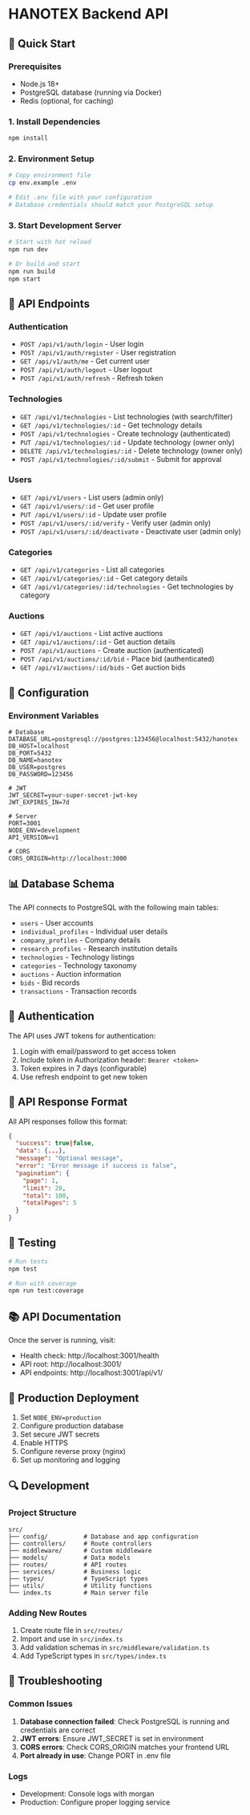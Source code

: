 # HANOTEX Backend API

## 🚀 Quick Start

### Prerequisites
- Node.js 18+
- PostgreSQL database (running via Docker)
- Redis (optional, for caching)

### 1. Install Dependencies
```bash
npm install
```

### 2. Environment Setup
```bash
# Copy environment file
cp env.example .env

# Edit .env file with your configuration
# Database credentials should match your PostgreSQL setup
```

### 3. Start Development Server
```bash
# Start with hot reload
npm run dev

# Or build and start
npm run build
npm start
```

## 📡 API Endpoints

### Authentication
- `POST /api/v1/auth/login` - User login
- `POST /api/v1/auth/register` - User registration
- `GET /api/v1/auth/me` - Get current user
- `POST /api/v1/auth/logout` - User logout
- `POST /api/v1/auth/refresh` - Refresh token

### Technologies
- `GET /api/v1/technologies` - List technologies (with search/filter)
- `GET /api/v1/technologies/:id` - Get technology details
- `POST /api/v1/technologies` - Create technology (authenticated)
- `PUT /api/v1/technologies/:id` - Update technology (owner only)
- `DELETE /api/v1/technologies/:id` - Delete technology (owner only)
- `POST /api/v1/technologies/:id/submit` - Submit for approval

### Users
- `GET /api/v1/users` - List users (admin only)
- `GET /api/v1/users/:id` - Get user profile
- `PUT /api/v1/users/:id` - Update user profile
- `POST /api/v1/users/:id/verify` - Verify user (admin only)
- `POST /api/v1/users/:id/deactivate` - Deactivate user (admin only)

### Categories
- `GET /api/v1/categories` - List all categories
- `GET /api/v1/categories/:id` - Get category details
- `GET /api/v1/categories/:id/technologies` - Get technologies by category

### Auctions
- `GET /api/v1/auctions` - List active auctions
- `GET /api/v1/auctions/:id` - Get auction details
- `POST /api/v1/auctions` - Create auction (authenticated)
- `POST /api/v1/auctions/:id/bid` - Place bid (authenticated)
- `GET /api/v1/auctions/:id/bids` - Get auction bids

## 🔧 Configuration

### Environment Variables
```env
# Database
DATABASE_URL=postgresql://postgres:123456@localhost:5432/hanotex
DB_HOST=localhost
DB_PORT=5432
DB_NAME=hanotex
DB_USER=postgres
DB_PASSWORD=123456

# JWT
JWT_SECRET=your-super-secret-jwt-key
JWT_EXPIRES_IN=7d

# Server
PORT=3001
NODE_ENV=development
API_VERSION=v1

# CORS
CORS_ORIGIN=http://localhost:3000
```

## 📊 Database Schema

The API connects to PostgreSQL with the following main tables:
- `users` - User accounts
- `individual_profiles` - Individual user details
- `company_profiles` - Company details
- `research_profiles` - Research institution details
- `technologies` - Technology listings
- `categories` - Technology taxonomy
- `auctions` - Auction information
- `bids` - Bid records
- `transactions` - Transaction records

## 🔐 Authentication

The API uses JWT tokens for authentication:
1. Login with email/password to get access token
2. Include token in Authorization header: `Bearer <token>`
3. Token expires in 7 days (configurable)
4. Use refresh endpoint to get new token

## 📝 API Response Format

All API responses follow this format:
```json
{
  "success": true|false,
  "data": {...},
  "message": "Optional message",
  "error": "Error message if success is false",
  "pagination": {
    "page": 1,
    "limit": 20,
    "total": 100,
    "totalPages": 5
  }
}
```

## 🧪 Testing

```bash
# Run tests
npm test

# Run with coverage
npm run test:coverage
```

## 📚 API Documentation

Once the server is running, visit:
- Health check: http://localhost:3001/health
- API root: http://localhost:3001/
- API endpoints: http://localhost:3001/api/v1/

## 🚀 Production Deployment

1. Set `NODE_ENV=production`
2. Configure production database
3. Set secure JWT secrets
4. Enable HTTPS
5. Configure reverse proxy (nginx)
6. Set up monitoring and logging

## 🔍 Development

### Project Structure
```
src/
├── config/          # Database and app configuration
├── controllers/     # Route controllers
├── middleware/      # Custom middleware
├── models/          # Data models
├── routes/          # API routes
├── services/        # Business logic
├── types/           # TypeScript types
├── utils/           # Utility functions
└── index.ts         # Main server file
```

### Adding New Routes
1. Create route file in `src/routes/`
2. Import and use in `src/index.ts`
3. Add validation schemas in `src/middleware/validation.ts`
4. Add TypeScript types in `src/types/index.ts`

## 🐛 Troubleshooting

### Common Issues
1. **Database connection failed**: Check PostgreSQL is running and credentials are correct
2. **JWT errors**: Ensure JWT_SECRET is set in environment
3. **CORS errors**: Check CORS_ORIGIN matches your frontend URL
4. **Port already in use**: Change PORT in .env file

### Logs
- Development: Console logs with morgan
- Production: Configure proper logging service

